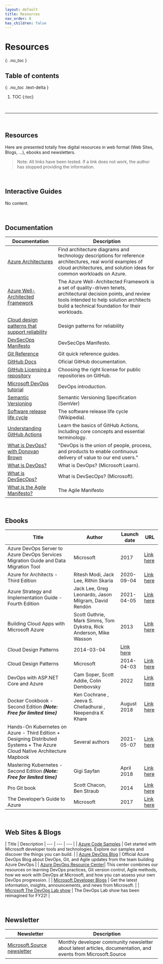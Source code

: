 ```yaml
---
layout: default
title: Resources
nav_order: 8
has_children: false
---
```


# Resources
{: .no_toc }


## Table of contents
{: .no_toc .text-delta }

1. TOC
{:toc}

<br/>

---

<br/>

## Resources

Here are presented totally free digital resources in web format (Web Sites, Blogs, ...), ebooks and newsletters.

> Note: All links have been tested. If a link does not work, the author has stopped providing the information.

<br/>

## Interactive Guides

No content.

<!-- 
| Topic | Guide |
| :---: | ---   | 
| - - - | - - - |

--> 



<br/>

## Documentation

| Documentation | Description |
| --- | --- | 
| [Azure Architectures](https://learn.microsoft.com/en-us/azure/architecture/browse/) | Find architecture diagrams and technology descriptions for reference architectures, real world examples of cloud architectures, and solution ideas for common workloads on Azure. |
| [Azure Well-Architected Framework](https://learn.microsoft.com/en-us/azure/well-architected/) | The Azure Well-Architected Framework is a set of quality-driven tenets, architectural decision points, and review tools intended to help solution architects build a technical foundation for their workloads.| 
| [Cloud design patterns that support reliability](https://learn.microsoft.com/en-us/azure/well-architected/reliability/design-patterns) | Design patterns for reliability | 
| [DevSecOps Manifesto](https://www.devsecops.org/) | DevSecOps Manifesto. |
| [Git Reference](https://git-scm.com/docs) | Git quick reference guides. |
| [GitHub Docs](https://docs.github.com) | Oficial GitHub documentation. |
| [GitHub Licensing a repository](https://docs.github.com/en/repositories/managing-your-repositorys-settings-and-features/customizing-your-repository/licensing-a-repository) | Choosing the right license for public repositories on GitHub. |
| [Microsoft DevOps tutorial](https://azure.microsoft.com/en-us/solutions/devops/tutorial) | DevOps introduction. |
| [Semantic Versioning](https://semver.org/) | Semantic Versioning Specification (SemVer) |
| [Software release life cycle](https://en.wikipedia.org/wiki/Software_release_life_cycle) | The software release life cycle (Wikipedia).|
| [Understanding GitHub Actions](https://docs.github.com/en/actions/learn-github-actions/understanding-github-actions) | Learn the basics of GitHub Actions, including core concepts and essential terminology. | 
| [What is DevOps? with Donovan Brown](https://devblogs.microsoft.com/devops/what-is-devops-donovan/) | "DevOps is the union of people, process, and products to enable continuous delivery of value to our end users." |
| [What is DevOps?](https://learn.microsoft.com/en-us/devops/what-is-devops) | What is DevOps? (Microsoft Learn). |
| [What is DevSecOps?](https://www.microsoft.com/en-us/security/business/security-101/what-is-devsecops) | What is DevSecOps? (Microsoft). |
| [What is the Agile Manifesto?](https://www.agilealliance.org/agile101/the-agile-manifesto/)  | The Agile Manifesto| 



<br/>

## Ebooks

<!-- No content. -->

| Title | Author    | Launch date   | URL   |
| ---   | ---       | ---           | ---   | 
| Azure DevOps Server to Azure DevOps Services Migration Guide and Data Migration Tool| Microsoft | 2017 | [Link here](https://www.microsoft.com/en-us/download/details.aspx?id=54274) | 
| Azure for Architects - Third Edition | Ritesh Modi, Jack Lee, Rithin Skaria  | 2020-09-04 | [Link here](https://azure.microsoft.com/en-us/resources/azure-for-architects)  | 
| Azure Strategy and Implementation Guide - Fourth Edition | Jack Lee, Greg Leonardo, Jason Milgram, David Rendón | 2021-04-05 | [Link here](https://azure.microsoft.com/en-us/resources/azure-strategy-and-implementation-guide-fourth-edition/)  |
| Building Cloud Apps with Microsoft Azure | Scott Guthrie, Mark Simms, Tom Dykstra, Rick Anderson, Mike Wasson | 2013 | [Link here](https://download.microsoft.com/download/8/F/4/8F485F6E-EA78-43B5-84DE-1392EAB13779/Microsoft_Press_eBook_Building_Cloud_Apps_with%20Microsoft_Azure_PDF.pdf)  | 
| Cloud Design Patterns                     | 2014-03-04 | [Link here](https://www.microsoft.com/en-us/download/details.aspx?id=42026) |
| Cloud Design Patterns | Microsoft | 2014-04-03 | [Link here](https://www.microsoft.com/en-us/download/details.aspx?id=42026)  | 
| DevOps with ASP.NET Core and Azure | Cam Soper, Scott Addie, Colin Dembovsky | 2022 | [Link here](https://aka.ms/devopsbook) | 
| Docker Cookbook - Second Edition ***(Note: Free for limited time)*** | Ken Cochrane , Jeeva S. Chelladhurai , Neependra K Khare  | August 2018 | [Link here](https://www.packtpub.com/free-ebook/Docker-Cookbook-Second-Edition/9781788626866) |
| Hands-On Kubernetes on Azure - Third Edition + Designing Distributed Systems + The Azure Cloud Native Architecture Mapbook | Several authors| 2021-05-07 | [Link here](https://azure.microsoft.com/en-us/resources/kubernetes-ebook-collection/) |
| Mastering Kubernetes - Second Edition ***(Note: Free for limited time)*** | Gigi Sayfan  | April 2018 | [Link here](https://www.packtpub.com/free-ebook/Mastering-Kubernetes-Second-Edition/9781788999786) |
| Pro Git book | Scott Chacon, Ben Straub   | 2014 | [Link here](https://git-scm.com/book/en/v2) |
| The Developer’s Guide to Azure | Microsoft | 2017 | [Link here](https://azure.microsoft.com/en-us/campaigns/developer-guide/) | 


<br/>

## Web Sites & Blogs


|  Title | Description 
| --- | --- | --- | 
| [Azure Code Samples](https://azure.microsoft.com/en-in/resources/samples/) |  Get started with Microsoft developer tools and technologies. Explore our samples and discover the things you can build. |
| [Azure DevOps Blog](https://devblogs.microsoft.com/devops/) | Official Azure DevOps Blog about DevOps, Git, and Agile updates from the team building Azure DevOps | 
|  [Azure DevOps Resource Center](https://docs.microsoft.com/en-us/devops/)| This center combines our resources on learning DevOps practices, Git version control, Agile methods, how we work with DevOps at Microsoft, and how you can assess your own DevOps progression. |
| [Microsoft Developer Blogs](https://devblogs.microsoft.com/) | Get the latest information, insights, announcements, and news from Microsoft. |
| [Microsoft The DevOps Lab show](https://docs.microsoft.com/en-us/shows/devops-lab/) | The DevOps Lab show has been reimagined for FY22! | 
<!-- | Channel 9 DevOps Interviews | ***Note: Show withdrawn*** A DevOps interview show. | [Link here](https://channel9.msdn.com/Blogs/DevOps-Interviews) | -->
<!-- | League of Extraordinary Cloud DevOps Advocates | Microsoft League of Extraordinary Cloud DevOps Advocates. | [Link here](https://leagueofextraordinaryclouddevopsadvocates.com/) or [#LoECDA](https://loecda.com/) or [LoECDA Short Link](https://aka.ms/TheLeague) | -->




<br/>

## Newsletter

| Newsletter | Description | 
| --- | --- | 
| [Microsoft.Source newsletter](https://info.microsoft.com/ww-landing-sign-up-for-the-microsoft-source-newsletter.html) | Monthly developer community newsletter about latest articles, documentation, and events from Microsoft.Source|

<br/>